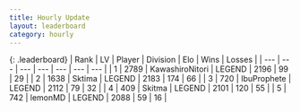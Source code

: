 ```yaml
---
title: Hourly Update
layout: leaderboard
category: hourly
---
```


{: .leaderboard}
| Rank | LV | Player | Division | Elo | Wins | Losses |
| --- | --- | --- | --- | --- | --- | --- |
| <span data-change="1">1</span> | 2789 | <span title="ID: 164871">KawashiroNitori</span> | LEGEND | <span data-change="14">2196</span> | <span data-change="3">99</span> | <span data-change="0">29</span> |
| <span data-change="-1">2</span> | 1638 | <span title="ID: 353063">Sktima</span> | LEGEND | <span data-change="0">2183</span> | <span data-change="0">174</span> | <span data-change="0">66</span> |
| <span data-change="0">3</span> | 720 | <span title="ID: 362352">IbuProphete</span> | LEGEND | <span data-change="0">2112</span> | <span data-change="0">79</span> | <span data-change="0">32</span> |
| <span data-change="0">4</span> | 409 | <span title="ID: 402846">Skitma</span> | LEGEND | <span data-change="0">2101</span> | <span data-change="0">120</span> | <span data-change="0">55</span> |
| <span data-change="0">5</span> | 742 | <span title="ID: 76009">lemonMD</span> | LEGEND | <span data-change="0">2088</span> | <span data-change="0">59</span> | <span data-change="0">16</span> |
